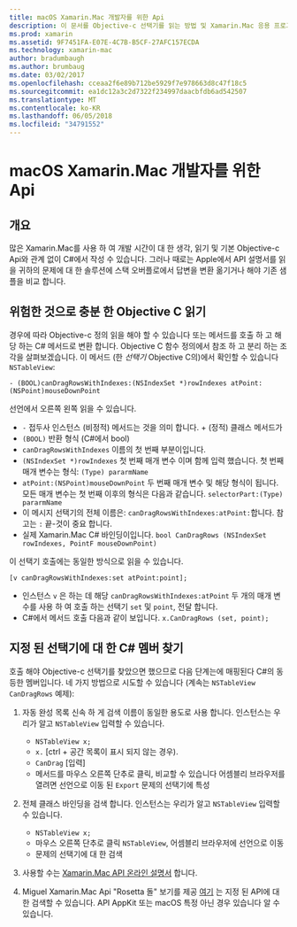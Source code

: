 ```yaml
---
title: macOS Xamarin.Mac 개발자를 위한 Api
description: 이 문서를 Objective-c 선택기를 읽는 방법 및 Xamarin.Mac 응용 프로그램에서 해당 C# 메서드를 찾는 방법을 설명 합니다.
ms.prod: xamarin
ms.assetid: 9F7451FA-E07E-4C7B-B5CF-27AFC157ECDA
ms.technology: xamarin-mac
author: bradumbaugh
ms.author: brumbaug
ms.date: 03/02/2017
ms.openlocfilehash: cceaa2f6e89b712be5929f7e978663d8c47f18c5
ms.sourcegitcommit: ea1dc12a3c2d7322f234997daacbfdb6ad542507
ms.translationtype: MT
ms.contentlocale: ko-KR
ms.lasthandoff: 06/05/2018
ms.locfileid: "34791552"
---
```

# <a name="macos-apis-for-xamarinmac-developers"></a>macOS Xamarin.Mac 개발자를 위한 Api

## <a name="overview"></a>개요

많은 Xamarin.Mac를 사용 하 여 개발 시간이 대 한 생각, 읽기 및 기본 Objective-c Api와 관계 없이 C#에서 작성 수 있습니다. 그러나 때로는 Apple에서 API 설명서를 읽을 귀하의 문제에 대 한 솔루션에 스택 오버플로에서 답변을 변환 옮기거나 해야 기존 샘플을 비교 합니다.

## <a name="reading-enough-objective-c-to-be-dangerous"></a>위험한 것으로 충분 한 Objective C 읽기

경우에 따라 Objective-c 정의 읽을 해야 할 수 있습니다 또는 메서드를 호출 하 고 해당 하는 C# 메서드로 변환 합니다. Objective C 함수 정의에서 참조 하 고 분리 하는 조각을 살펴보겠습니다. 이 메서드 (한 *선택기* Objective C의)에서 확인할 수 있습니다 `NSTableView`:

```objc
- (BOOL)canDragRowsWithIndexes:(NSIndexSet *)rowIndexes atPoint:(NSPoint)mouseDownPoint
```

선언에서 오른쪽 왼쪽 읽을 수 있습니다.

- `-` 접두사 인스턴스 (비정적) 메서드는 것을 의미 합니다. + (정적) 클래스 메서드가
- `(BOOL)` 반환 형식 (C#에서 bool)
- `canDragRowsWithIndexes` 이름의 첫 번째 부분이입니다.
- `(NSIndexSet *)rowIndexes` 첫 번째 매개 변수 이며 함께 입력 했습니다. 첫 번째 매개 변수는 형식: `(Type) pararmName`
- `atPoint:(NSPoint)mouseDownPoint` 두 번째 매개 변수 및 해당 형식이 됩니다. 모든 매개 변수는 첫 번째 이후의 형식은 다음과 같습니다. `selectorPart:(Type) pararmName`
- 이 메시지 선택기의 전체 이름은: `canDragRowsWithIndexes:atPoint:`합니다. 참고는 `:` 끝-것이 중요 합니다.
- 실제 Xamarin.Mac C# 바인딩이입니다. `bool CanDragRows (NSIndexSet rowIndexes, PointF mouseDownPoint)`

이 선택기 호출에는 동일한 방식으로 읽을 수 있습니다.

```objc
[v canDragRowsWithIndexes:set atPoint:point];
```

- 인스턴스 `v` 은 하는 데 해당 `canDragRowsWithIndexes:atPoint` 두 개의 매개 변수를 사용 하 여 호출 하는 선택기 `set` 및 `point`, 전달 합니다.
- C#에서 메서드 호출 다음과 같이 보입니다. `x.CanDragRows (set, point);`

<a name="finding_selector" />

## <a name="finding-the-c-member-for-a-given-selector"></a>지정 된 선택기에 대 한 C# 멤버 찾기

호출 해야 Objective-c 선택기를 찾았으면 했으므로 다음 단계는에 매핑된다 C#의 동등한 멤버입니다. 네 가지 방법으로 시도할 수 있습니다 (계속는 `NSTableView CanDragRows` 예제):

1. 자동 완성 목록 신속 하 게 검색 이름이 동일한 용도로 사용 합니다. 인스턴스는 우리가 알고 `NSTableView` 입력할 수 있습니다.

    - `NSTableView x;`
    - `x.` [ctrl + 공간 목록이 표시 되지 않는 경우).
    - `CanDrag` [입력]
    - 메서드를 마우스 오른쪽 단추로 클릭, 비교할 수 있습니다 어셈블리 브라우저를 열려면 선언으로 이동 된 `Export` 문제의 선택기에 특성

2. 전체 클래스 바인딩을 검색 합니다. 인스턴스는 우리가 알고 `NSTableView` 입력할 수 있습니다.

    - `NSTableView x;`
    - 마우스 오른쪽 단추로 클릭 `NSTableView`, 어셈블리 브라우저에 선언으로 이동
    - 문제의 선택기에 대 한 검색

3. 사용할 수는 [Xamarin.Mac API 온라인 설명서](https://developer.xamarin.com/api/root/monomac-lib/) 합니다.

4. Miguel Xamarin.Mac Api "Rosetta 돌" 보기를 제공 [여기](http://tirania.org/tmp/rosetta.html) 는 지정 된 API에 대 한 검색할 수 있습니다. API AppKit 또는 macOS 특정 아닌 경우 있습니다 알 수 있습니다.

<!--
Note: In some cases, the assembly browser can hit a bug where it will open but not jump to the right definition. Keep that tab open, switch back to your source code and try again.
Note: The assembly browser tricks currently only works with Xamarin.Mac Classic. This will be fixed in a future version.
-->
